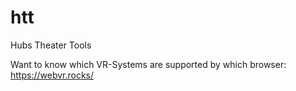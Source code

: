 # htt
Hubs Theater Tools

Want to know which VR-Systems are supported by which browser:
https://webvr.rocks/
